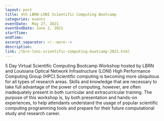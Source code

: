 ```yaml
---
layout: post
title: 4th LBRN-LONI Scientific Computing Bootcamp
categories: events
eventDate:  May 27, 2021
eventEndDate: June 2, 2021
startTime:
endTime:
excerpt_separator: <!--more-->
description:
link: /lbrn-loni-scientific-computing-bootcamp-2021.html
---
```

5 Day Virtual Scientific Computing Bootcamp Workshop hosted by LBRN and Louisiana Optical Network Infrastructure (LONI) High Performance Computing Group (HPC).<!--more-->Scientific computing is becoming more ubiquitous for all types of research areas. Skills and knowledge that are necessary to take full advantage of the power of computing, however, are often inadequately present in both curricular and extracurricular training. The purpose of this workshop is, by both presentation and hands-on experiences, to help attendants understand the usage of popular scientific computing programming tools and prepare for their future computational study and research career.